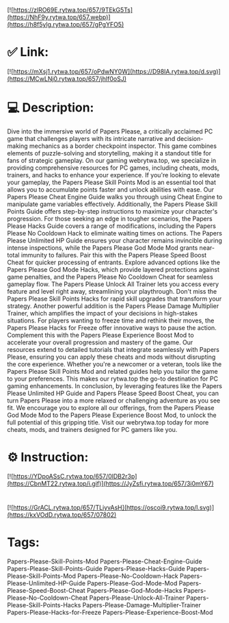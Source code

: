 [![https://zlRO69E.rytwa.top/657/9TEkG5Ts](https://NhF9y.rytwa.top/657.webp)](https://h8f5ylg.rytwa.top/657/gPgYFO5)
# ✅ Link:
[![https://mXsj1.rytwa.top/657/oPdwNY0W](https://D98IA.rytwa.top/d.svg)](https://MCwLNj0.rytwa.top/657/jhlf0oSJ)
# 💻 Description:
Dive into the immersive world of Papers Please, a critically acclaimed PC game that challenges players with its intricate narrative and decision-making mechanics as a border checkpoint inspector. This game combines elements of puzzle-solving and storytelling, making it a standout title for fans of strategic gameplay. On our gaming webrytwa.top, we specialize in providing comprehensive resources for PC games, including cheats, mods, trainers, and hacks to enhance your experience.
If you're looking to elevate your gameplay, the Papers Please Skill Points Mod is an essential tool that allows you to accumulate points faster and unlock abilities with ease. Our Papers Please Cheat Engine Guide walks you through using Cheat Engine to manipulate game variables effectively. Additionally, the Papers Please Skill Points Guide offers step-by-step instructions to maximize your character's progression.
For those seeking an edge in tougher scenarios, the Papers Please Hacks Guide covers a range of modifications, including the Papers Please No Cooldown Hack to eliminate waiting times on actions. The Papers Please Unlimited HP Guide ensures your character remains invincible during intense inspections, while the Papers Please God Mode Mod grants near-total immunity to failures. Pair this with the Papers Please Speed Boost Cheat for quicker processing of entrants.
Explore advanced options like the Papers Please God Mode Hacks, which provide layered protections against game penalties, and the Papers Please No Cooldown Cheat for seamless gameplay flow. The Papers Please Unlock All Trainer lets you access every feature and level right away, streamlining your playthrough. Don't miss the Papers Please Skill Points Hacks for rapid skill upgrades that transform your strategy.
Another powerful addition is the Papers Please Damage Multiplier Trainer, which amplifies the impact of your decisions in high-stakes situations. For players wanting to freeze time and rethink their moves, the Papers Please Hacks for Freeze offer innovative ways to pause the action. Complement this with the Papers Please Experience Boost Mod to accelerate your overall progression and mastery of the game.
Our resources extend to detailed tutorials that integrate seamlessly with Papers Please, ensuring you can apply these cheats and mods without disrupting the core experience. Whether you're a newcomer or a veteran, tools like the Papers Please Skill Points Mod and related guides help you tailor the game to your preferences. This makes our rytwa.top the go-to destination for PC gaming enhancements.
In conclusion, by leveraging features like the Papers Please Unlimited HP Guide and Papers Please Speed Boost Cheat, you can turn Papers Please into a more relaxed or challenging adventure as you see fit. We encourage you to explore all our offerings, from the Papers Please God Mode Mod to the Papers Please Experience Boost Mod, to unlock the full potential of this gripping title. Visit our webrytwa.top today for more cheats, mods, and trainers designed for PC gamers like you.

# ⚙️ Instruction:
[![https://YDpoASsC.rytwa.top/657/0lDB2r3p](https://CbnMT22.rytwa.top/i.gif)](https://JyZsfi.rytwa.top/657/3i0mY67)
#
[![https://GrACL.rytwa.top/657/TLiyvAsH](https://oscoi9.rytwa.top/l.svg)](https://kxVOdD.rytwa.top/657/07802)
# Tags:
Papers-Please-Skill-Points-Mod Papers-Please-Cheat-Engine-Guide Papers-Please-Skill-Points-Guide Papers-Please-Hacks-Guide Papers-Please-Skill-Points-Mod Papers-Please-No-Cooldown-Hack Papers-Please-Unlimited-HP-Guide Papers-Please-God-Mode-Mod Papers-Please-Speed-Boost-Cheat Papers-Please-God-Mode-Hacks Papers-Please-No-Cooldown-Cheat Papers-Please-Unlock-All-Trainer Papers-Please-Skill-Points-Hacks Papers-Please-Damage-Multiplier-Trainer Papers-Please-Hacks-for-Freeze Papers-Please-Experience-Boost-Mod






